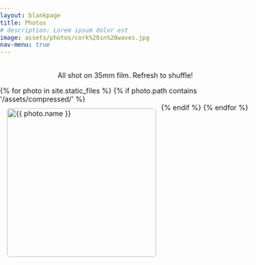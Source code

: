 ```yaml
---
layout: blankpage
title: Photos
# description: Lorem ipsum dolor est
image: assets/photos/cork%20in%20waves.jpg
nav-menu: true
---
```

<head>
    <meta charset="UTF-8">
    <meta name="viewport" content="width=device-width, initial-scale=1.0">
    <style>
         #title {
            text-align: center;
            margin-top: 30px;
        }
        body {
            margin: 0;
            padding: 0;
            font-family: _font(family); /* Use the font variable */
        }
        #photos {
            display: flex;
            flex-wrap: wrap;
            justify-content: center;
        }
        .photo {
            margin: 10px;
            cursor: pointer;
            position: relative;
            transition: transform 0.3s ease;
        }
        .photo img {
            width: 300px; /* Set fixed width */
            height: auto; /* Automatically adjust height to maintain aspect ratio */
            object-fit: cover;
            border-radius: 5px;
            transition: filter 0.3s ease; /* Add transition for blur effect */
        }
        .photo .description {
            display: none;
            position: absolute;
            top: 50%; /* Position on top of thumbnail */
            left: 50%;
            transform: translate(-50%, -50%);
            z-index: 1;
            /* background-color: rgba(0, 0, 0, 0.7); */
            color: #fff;
            padding: 10px;
            border-radius: 5px;
            font-size: 20px; /* Increase font size */
            text-align: center;
        }
        .photo:hover img {
            filter: blur(3px); /* Apply blur effect on hover */
        }
        .photo:hover .description {
            display: block; /* Show description on hover */
        }
        .photo.expanded img {
            filter: none; /* Remove blur effect when expanded */
            width: auto;
            height: auto;
            max-width: 80vw;
            max-height: 80vh;
            position: fixed;
            top: 50%;
            left: 50%;
            transform: translate(-50%, -50%);
            z-index: 1000;
            cursor: zoom-out;
        }   
        .photo.expanded .description {
            display: block;
            position: fixed;
            bottom: 20px;
            left: 50%;
            transform: translate(-50%, 85%);
            z-index: 1001;
            color: #fff;
            padding: 10px;
            border-radius: 5px;
            font-size: 30px; /* Increase font size */
            text-align: center;
        }
        #overlay {
            position: fixed;
            top: 0;
            left: 0;
            width: 100%;
            height: 100%;
            background-color: rgba(0, 0, 0, 0.87); /* Semi-transparent black overlay */
            backdrop-filter: blur(8px); /* Apply blur effect to the overlay */
            pointer-events: none; /* Allow click events to pass through the overlay */
            z-index: -1; /* Initially behind other elements */
            display: none; /* Initially hidden */
        }
        @media (max-width: 768px) {
            #overlay {
                background-color: rgba(0, 0, 0, 1); /* Completely opaque background on mobile */
                backdrop-filter: none; /* Remove blur effect on mobile */
            }
        }
        .photo.expanded {
            z-index: 1000; /* Ensure the expanded photo is on top of the overlay */
        }
    </style>
</head>
<body>
    <div id="overlay"></div> <!-- Overlay element -->
    <div id="title">
        <p>All shot on 35mm film. Refresh to shuffle!</p>
    </div>
    <div id="photos">
        {% for photo in site.static_files %}
            {% if photo.path contains '/assets/compressed/' %}
                <div class="photo" onclick="toggleExpand(this)">
                    <img src="{{ photo.path | remove_first: '/' }}" alt="{{ photo.name }}">
                    <div class="description">{{ photo.name | split: '.' | first }}</div>
                </div>
            {% endif %}
        {% endfor %}
    </div>
    <script>
        // Function to shuffle an array
        function shuffleArray(array) {
            for (let i = array.length - 1; i > 0; i--) {
                const j = Math.floor(Math.random() * (i + 1));
                [array[i], array[j]] = [array[j], array[i]];
            }
            return array;
        }

        // Array to store photo paths
        let photoPaths = [];

        // Function to populate photoPaths and shuffle it
        function preparePhotos() {
            {% for photo in site.static_files %}
                {% if photo.path contains '/assets/compressed/' %}
                    photoPaths.push("{{ photo.path | remove_first: '/' }}");
                {% endif %}
            {% endfor %}
            photoPaths = shuffleArray(photoPaths);
        }

        // Function to generate photo elements and append them to the photos container
        function generatePhotos() {
            const photosContainer = document.getElementById('photos');
            photosContainer.innerHTML = ''; // Clear existing content
            photoPaths.forEach(path => {
                const photoName = path.split('/').pop().split('.')[0]; // Extract photo name from path
                const photoElement = `
                    <div class="photo" onclick="toggleExpand(this)">
                        <img src="${path}" alt="${photoName}">
                        <div class="description">${photoName}</div>
                    </div>`;
                photosContainer.innerHTML += photoElement;
            });
        }

         // Function to toggle photo expansion
        function toggleExpand(element) {
            const photosContainer = document.getElementById('photos');
            const overlay = document.getElementById('overlay');

            element.classList.toggle('expanded');

            // Toggle visibility and z-index of the overlay
            overlay.style.display = element.classList.contains('expanded') ? 'block' : 'none';
            overlay.style.zIndex = element.classList.contains('expanded') ? '999' : '-1';

            // Add event listener to overlay to handle clicks
            overlay.style.pointerEvents = element.classList.contains('expanded') ? 'auto' : 'none';

            // Add event listener to document to handle clicks
            if (element.classList.contains('expanded')) {
                document.addEventListener('click', minimizeExpandedImage);
            } else {
                document.removeEventListener('click', minimizeExpandedImage);
            }
        }

        // Function to minimize expanded image if click occurs outside the expanded image
        function minimizeExpandedImage(event) {
            const expandedImage = document.querySelector('.photo.expanded');
            if (expandedImage && !expandedImage.contains(event.target)) {
                toggleExpand(expandedImage);
            }
        }

        // Call functions to prepare and generate photos when the page loads
        window.onload = function() {
            preparePhotos();
            generatePhotos();
        };
    </script>
</body>